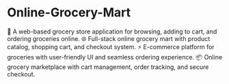 # Online-Grocery-Mart
🛒 A web-based grocery store application for browsing, adding to cart, and ordering groceries online.  🌐 Full-stack online grocery mart with product catalog, shopping cart, and checkout system.  ⚡ E-commerce platform for groceries with user-friendly UI and seamless ordering experience.  📦 Online grocery marketplace with cart management, order tracking, and secure checkout.
